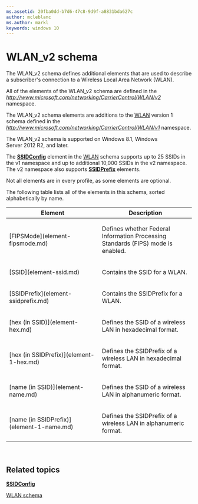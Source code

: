 ```yaml
---
ms.assetid: 20fba0dd-b7d6-47c8-9d9f-a8831bda627c
author: mcleblanc
ms.author: markl
keywords: windows 10
---
```


# WLAN\_v2 schema


The WLAN\_v2 schema defines additional elements that are used to describe a subscriber's connection to a Wireless Local Area Network (WLAN).

All of the elements of the WLAN\_v2 schema are defined in the *http://www.microsoft.com/networking/CarrierControl/WLAN/v2* namespace.

The WLAN\_v2 schema elements are additions to the [WLAN](https://msdn.microsoft.com/library/windows/apps/hh868424) version 1 schema defined in the *http://www.microsoft.com/networking/CarrierControl/WLAN/v1* namespace.

The WLAN\_v2 schema is supported on Windows 8.1, Windows Server 2012 R2, and later.

The [**SSIDConfig**](https://msdn.microsoft.com/library/windows/apps/hh868420) element in the [WLAN](https://msdn.microsoft.com/library/windows/apps/hh868424) schema supports up to 25 SSIDs in the v1 namespace and up to additional 10,000 SSIDs in the v2 namespace. The v2 namespace also supports [**SSIDPrefix**](element-ssidprefix.md) elements.

Not all elements are in every profile, as some elements are optional.

The following table lists all of the elements in this schema, sorted alphabetically by name.

<table>
<colgroup>
<col width="50%" />
<col width="50%" />
</colgroup>
<thead>
<tr class="header">
<th>Element</th>
<th>Description</th>
</tr>
</thead>
<tbody>
<tr class="odd">
<td>[FIPSMode](element-fipsmode.md)</td>
<td><p>Defines whether Federal Information Processing Standards (FIPS) mode is enabled.</p></td>
</tr>
<tr class="even">
<td>[SSID](element-ssid.md)</td>
<td><p>Contains the SSID for a WLAN.</p></td>
</tr>
<tr class="odd">
<td>[SSIDPrefix](element-ssidprefix.md)</td>
<td><p>Contains the SSIDPrefix for a WLAN.</p></td>
</tr>
<tr class="even">
<td>[hex (in SSID)](element-hex.md)</td>
<td><p>Defines the SSID of a wireless LAN in hexadecimal format.</p></td>
</tr>
<tr class="odd">
<td>[hex (in SSIDPrefix)](element-1-hex.md)</td>
<td><p>Defines the SSIDPrefix of a wireless LAN in hexadecimal format.</p></td>
</tr>
<tr class="even">
<td>[name (in SSID)](element-name.md)</td>
<td><p>Defines the SSID of a wireless LAN in alphanumeric format.</p></td>
</tr>
<tr class="odd">
<td>[name (in SSIDPrefix)](element-1-name.md)</td>
<td><p>Defines the SSIDPrefix of a wireless LAN in alphanumeric format.</p></td>
</tr>
</tbody>
</table>

 

## Related topics


[**SSIDConfig**](https://msdn.microsoft.com/library/windows/apps/hh868420)

[WLAN schema](https://msdn.microsoft.com/library/windows/apps/hh868424)

 

 



